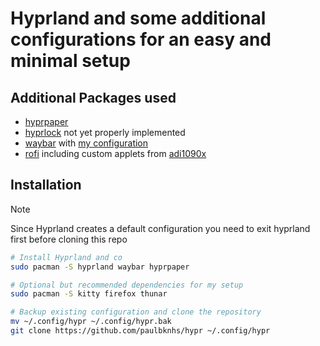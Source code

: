 # Hyprland and some additional configurations for an easy and minimal setup

## Additional Packages used

- [hyprpaper](https://github.com/hyprwm/hyprpaper)
- [hyprlock](https://github.com/hyprwm/hyprlock) not yet properly implemented
- [waybar](https://github.com/Alexays/Waybar) with [my configuration](https://github.com/paulbknhs/waybar)
- [rofi](https://github.com/davatorium/rofi) including custom applets from [adi1090x](https://github.com/adi1090x/rofi)

## Installation

> [!NOTE]
> Since Hyprland creates a default configuration you
> need to exit hyprland first before cloning this repo

```bash
# Install Hyprland and co
sudo pacman -S hyprland waybar hyprpaper

# Optional but recommended dependencies for my setup
sudo pacman -S kitty firefox thunar

# Backup existing configuration and clone the repository
mv ~/.config/hypr ~/.config/hypr.bak
git clone https://github.com/paulbknhs/hypr ~/.config/hypr
```
